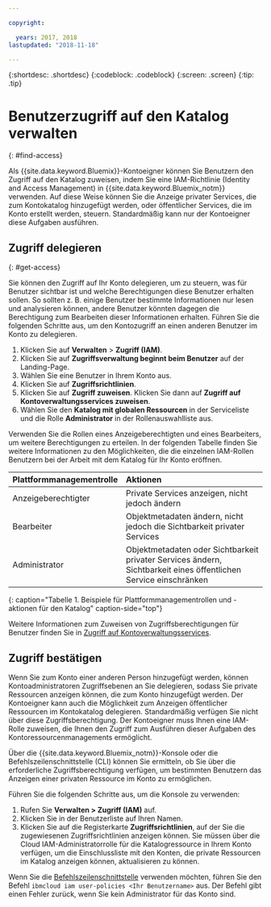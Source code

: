 ```yaml
---

copyright:

  years: 2017, 2018
lastupdated: "2018-11-18"

---
```


{:shortdesc: .shortdesc}
{:codeblock: .codeblock}
{:screen: .screen}
{:tip: .tip}

# Benutzerzugriff auf den Katalog verwalten
{: #find-access}

Als {{site.data.keyword.Bluemix}}-Kontoeigner können Sie Benutzern den Zugriff auf den Katalog zuweisen, indem Sie eine IAM-Richtlinie (Identity and Access Management) in {{site.data.keyword.Bluemix_notm}} verwenden. Auf diese Weise können Sie die Anzeige privater Services, die zum Kontokatalog hinzugefügt werden, oder öffentlicher Services, die im Konto erstellt werden, steuern. Standardmäßig kann nur der Kontoeigner diese Aufgaben ausführen.

## Zugriff delegieren
{: #get-access}

Sie können den Zugriff auf Ihr Konto delegieren, um zu steuern, was für Benutzer sichtbar ist und welche Berechtigungen diese Benutzer erhalten sollen. So sollten z. B. einige Benutzer bestimmte Informationen nur lesen und analysieren können, andere Benutzer könnten dagegen die Berechtigung zum Bearbeiten dieser Informationen erhalten. Führen Sie die folgenden Schritte aus, um den Kontozugriff an einen anderen Benutzer im Konto zu delegieren. 

1. Klicken Sie auf **Verwalten** > **Zugriff (IAM)**.  
2. Klicken Sie auf **Zugriffsverwaltung beginnt beim Benutzer** auf der Landing-Page.  
3. Wählen Sie eine Benutzer in Ihrem Konto aus.  
4. Klicken Sie auf **Zugriffsrichtlinien**. 
5. Klicken Sie auf **Zugriff zuweisen**. Klicken Sie dann auf **Zugriff auf Kontoverwaltungsservices zuweisen**. 
6. Wählen Sie den **Katalog mit globalen Ressourcen** in der Serviceliste und die Rolle **Administrator** in der Rollenauswahlliste aus. 

Verwenden Sie die Rollen eines Anzeigeberechtigten und eines Bearbeiters, um weitere Berechtigungen zu erteilen. In der folgenden Tabelle finden Sie weitere Informationen zu den Möglichkeiten, die die einzelnen IAM-Rollen Benutzern bei der Arbeit mit dem Katalog für Ihr Konto eröffnen.

| Plattformmanagementrolle | Aktionen |
|:-----------------|:-----------------|
| Anzeigeberechtigter | Private Services anzeigen, nicht jedoch ändern  |
| Bearbeiter | Objektmetadaten ändern, nicht jedoch die Sichtbarkeit privater Services |
| Administrator | Objektmetadaten oder Sichtbarkeit privater Services ändern, Sichtbarkeit eines öffentlichen Service einschränken |
{: caption="Tabelle 1. Beispiele für Plattformmanagementrollen und -aktionen für den Katalog" caption-side="top"}

Weitere Informationen zum Zuweisen von Zugriffsberechtigungen für Benutzer finden Sie in [Zugriff auf Kontoverwaltungsservices](/docs/iam/mngiam.html#acctmgmt). 

## Zugriff bestätigen

Wenn Sie zum Konto einer anderen Person hinzugefügt werden, können Kontoadministratoren Zugriffsebenen an Sie delegieren, sodass Sie private Ressourcen anzeigen können, die zum Konto hinzugefügt werden. Der Kontoeigner kann auch die Möglichkeit zum Anzeigen öffentlicher Ressourcen im Kontokatalog delegieren. Standardmäßig verfügen Sie nicht über diese Zugriffsberechtigung. Der Kontoeigner muss Ihnen eine IAM-Rolle zuweisen, die Ihnen den Zugriff zum Ausführen dieser Aufgaben des Kontoressourcenmanagements ermöglicht. 

Über die {{site.data.keyword.Bluemix_notm}}-Konsole oder die Befehlszeilenschnittstelle (CLI) können Sie ermitteln, ob Sie über die erforderliche Zugriffsberechtigung verfügen, um bestimmten Benutzern das Anzeigen einer privaten Ressource im Konto zu ermöglichen. 

Führen Sie die folgenden Schritte aus, um die Konsole zu verwenden: 

  1. Rufen Sie **Verwalten > Zugriff (IAM)** auf. 
  2. Klicken Sie in der Benutzerliste auf Ihren Namen.
  3. Klicken Sie auf die Registerkarte **Zugriffsrichtlinien**, auf der Sie die zugewiesenen Zugriffsrichtlinien anzeigen können. Sie müssen über die Cloud IAM-Administratorrolle für die Katalogressource in Ihrem Konto verfügen, um die Einschlussliste mit den Konten, die private Ressourcen im Katalog anzeigen können, aktualisieren zu können.


Wenn Sie die [Befehlszeilenschnittstelle](/docs/cli/reference/ibmcloud/bx_cli.html#ibmcloud_commands_iam) verwenden möchten, führen Sie den Befehl `ibmcloud iam user-policies <Ihr Benutzername>` aus. Der Befehl gibt einen Fehler zurück, wenn Sie kein Administrator für das Konto sind.  
